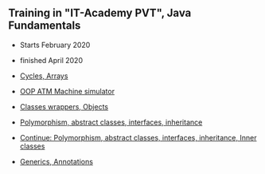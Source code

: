 ## Training in **"IT-Academy PVT"**, Java Fundamentals
* Starts February 2020
* finished April 2020

* [Cycles, Arrays](https://github.com/alexkur80/PVTCourse2020/tree/master/src/com/myproject/lection01)
* [OOP ATM Machine simulator](https://github.com/alexkur80/PVTCourse2020/tree/master/src/com/myproject/lection02)
* [Classes wrappers, Objects](https://github.com/alexkur80/PVTCourse2020/tree/master/src/com/myproject/lection03)
* [Polymorphism, abstract classes, interfaces, inheritance](https://github.com/alexkur80/PVTCourse2020/tree/master/src/com/myproject/lection04)
* [Continue: Polymorphism, abstract classes, interfaces, inheritance, Inner classes](https://github.com/alexkur80/PVTCourse2020/tree/master/src/com/myproject/lection05)
* [Generics, Annotations](https://github.com/alexkur80/PVTCourse2020/tree/master/src/com/myproject/lection06)
